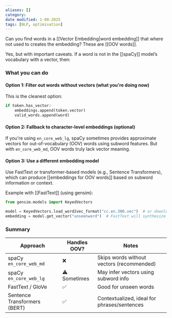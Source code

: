 ```yaml
---
aliases: []
category: 
date modified: 1-08-2025
tags: [NLP, optimisation]
---
```


Can you find words in a [[Vector Embedding|word embedding]] that where not used to creates the embedding? These are [[OOV words]].

Yes, but with important caveats. If a word is not in the [[spaCy]] model’s vocabulary with a vector, then:

### What you can do

#### Option 1: Filter out words without vectors (what you're doing now)
This is the cleanest option:
```python
if token.has_vector:
    embeddings.append(token.vector)
    valid_words.append(word)
```

#### Option 2: Fallback to character-level embeddings (optional)
If you're using `en_core_web_lg`, spaCy sometimes provides approximate vectors for out-of-vocabulary (OOV) words using subword features. But with `en_core_web_md`, OOV words truly lack vector meaning.

#### Option 3: Use a different embedding model
Use FastText or transformer-based models (e.g., Sentence Transformers), which can produce [[embeddings for OOV words]] based on subword information or context.

Example with [[FastText]] (using gensim):
```python
from gensim.models import KeyedVectors

model = KeyedVectors.load_word2vec_format("cc.en.300.vec")  # or download from FastText
embedding = model.get_vector("unseenword")  # FastText will synthesize it
```

### Summary

| Approach                     | Handles OOV? | Notes |
|-----------------------------|--------------|-------|
| spaCy `en_core_web_md`      | ❌            | Skips words without vectors (recommended) |
| spaCy `en_core_web_lg`      | ⚠️ Sometimes  | May infer vectors using subword info |
| FastText / GloVe            | ✅            | Good for unseen words |
| Sentence Transformers (BERT)| ✅            | Contextualized, ideal for phrases/sentences |
